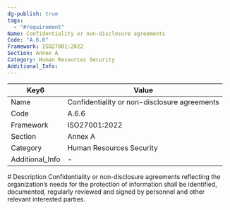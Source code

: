 ```yaml
---
dg-publish: true
tags:
  - "#requirement"
Name: Confidentiality or non-disclosure agreements
Code: "A.6.6"
Framework: ISO27001:2022
Section: Annex A
Category: Human Resources Security
Additional_Info: 
---
```


<div><table class="dataview table-view-table"><thead class="table-view-thead"><tr class="table-view-tr-header"><th class="table-view-th"><span>Key</span><span class="dataview small-text">6</span></th><th class="table-view-th"><span>Value</span></th></tr></thead><tbody class="table-view-tbody"><tr><td><span>Name</span></td><td><span>Confidentiality or non-disclosure agreements</span></td></tr><tr><td><span>Code</span></td><td><span>A.6.6</span></td></tr><tr><td><span>Framework</span></td><td><span>ISO27001:2022</span></td></tr><tr><td><span>Section</span></td><td><span>Annex A</span></td></tr><tr><td><span>Category</span></td><td><span>Human Resources Security</span></td></tr><tr><td><span>Additional_Info</span></td><td><span>-</span></td></tr></tbody></table></div>
# Description
Confidentiality or non-disclosure agreements reflecting the organization’s needs for the protection of information shall be identified, documented, regularly reviewed and signed by personnel and other relevant interested parties.

